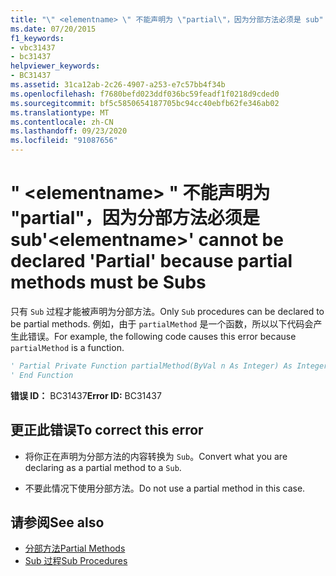 ```yaml
---
title: "\" <elementname> \" 不能声明为 \"partial\"，因为分部方法必须是 sub"
ms.date: 07/20/2015
f1_keywords:
- vbc31437
- bc31437
helpviewer_keywords:
- BC31437
ms.assetid: 31ca12ab-2c26-4907-a253-e7c57bb4f34b
ms.openlocfilehash: f7680befd023ddf036bc59feadf1f0218d9cded0
ms.sourcegitcommit: bf5c5850654187705bc94cc40ebfb62fe346ab02
ms.translationtype: MT
ms.contentlocale: zh-CN
ms.lasthandoff: 09/23/2020
ms.locfileid: "91087656"
---
```

# <a name="elementname-cannot-be-declared-partial-because-partial-methods-must-be-subs"></a><span data-ttu-id="f7338-102">" \<elementname> " 不能声明为 "partial"，因为分部方法必须是 sub</span><span class="sxs-lookup"><span data-stu-id="f7338-102">'\<elementname>' cannot be declared 'Partial' because partial methods must be Subs</span></span>

<span data-ttu-id="f7338-103">只有 `Sub` 过程才能被声明为分部方法。</span><span class="sxs-lookup"><span data-stu-id="f7338-103">Only `Sub` procedures can be declared to be partial methods.</span></span> <span data-ttu-id="f7338-104">例如，由于 `partialMethod` 是一个函数，所以以下代码会产生此错误。</span><span class="sxs-lookup"><span data-stu-id="f7338-104">For example, the following code causes this error because `partialMethod` is a function.</span></span>  
  
```vb  
' Partial Private Function partialMethod(ByVal n As Integer) As Integer  
' End Function  
```  
  
 <span data-ttu-id="f7338-105">**错误 ID：** BC31437</span><span class="sxs-lookup"><span data-stu-id="f7338-105">**Error ID:** BC31437</span></span>  
  
## <a name="to-correct-this-error"></a><span data-ttu-id="f7338-106">更正此错误</span><span class="sxs-lookup"><span data-stu-id="f7338-106">To correct this error</span></span>  
  
- <span data-ttu-id="f7338-107">将你正在声明为分部方法的内容转换为 `Sub`。</span><span class="sxs-lookup"><span data-stu-id="f7338-107">Convert what you are declaring as a partial method to a `Sub`.</span></span>  
  
- <span data-ttu-id="f7338-108">不要此情况下使用分部方法。</span><span class="sxs-lookup"><span data-stu-id="f7338-108">Do not use a partial method in this case.</span></span>  
  
## <a name="see-also"></a><span data-ttu-id="f7338-109">请参阅</span><span class="sxs-lookup"><span data-stu-id="f7338-109">See also</span></span>

- [<span data-ttu-id="f7338-110">分部方法</span><span class="sxs-lookup"><span data-stu-id="f7338-110">Partial Methods</span></span>](../programming-guide/language-features/procedures/partial-methods.md)
- [<span data-ttu-id="f7338-111">Sub 过程</span><span class="sxs-lookup"><span data-stu-id="f7338-111">Sub Procedures</span></span>](../programming-guide/language-features/procedures/sub-procedures.md)
